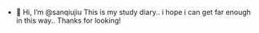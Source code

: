- 👋 Hi, I’m @sanqiujiu
This is my study diary..
i hope i can get far enough in this way..
Thanks for looking!

